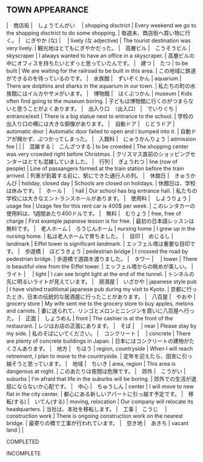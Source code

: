 TOWN APPEARANCE
---------------------------

|　商店街  |　しょうてんがい　  | shopping disctrict  | Every weekend we go to the shopping disctrict to do some shopping.  | 毎週末、商店街へ買い物に行く。
|　にぎやか (な)  |　  | lively (な adjective)  | The tourist destination was very lively.  | 観光地はとてもにぎやかだった。
|　高層ビル  |　こうそうビル  | skyscraper  | I always wanted to have an office in a skyscraper.  | 高層ビルの中にオフィスを持ちたいとずっと思っていたんです。
|　建つ  |　たつ  | to be built  | We are waiting for the railroad to be built in this area.  | この地域に鉄道ができるのを待っているのです。
|　水族館  |　ずいぞくかん  | aquarium  | There are dolphins and sharks in the aquarium in our town.  | 私たちの町の水族館にはイルカやサメがいます。
|　博物館  |　はくぶつかん  | museum  | Kids often find going to the museum boring.  | 子どもは博物館に行くのがつまらないと思うことがよくあります。
|　出入り口　（出入口）  |　でいりぐち  | entrance/exit  | There is a big statue next to entrance to the school.  | 学校の出入り口の横には大きな銅像があります。
|　自動ドア  |　じどうドア  | automatic door  | Automatic door failed to open and I bumped into it.  | 自動ドアが開かず、ぶつかってしまった。
|　入館料  |　にゅうかんりょう  | admission fee  |   |
|　混雑する  |　こんざつする  | to be crowded  | The shopping center was very crowded right before Christmas.  | クリスマス直前のショッピングセンターはとても混雑していました。
|　行列  |　ぎょうれつ  | line (row of people) | Line of passangers formed at the train station before the train arrived.  | 列車が到着する前に、駅にできた通行人の列。
|　休館日  |　きゅうかんび  | holiday, closed day  | Schools are closed on holidays.  | 休館日は、学校は休みです。
|　ホール  |　  | hall  | Our school has big entrance hall.  | 私たちの学校には大きなエントランスホールがあります。
|　使用料  |　しようりょう  | usage fee  | Usage fee for this rent car is 400$ per week.  | このレンタカーの使用料は、1週間あたり400ドルです。
|　無料  |　むりょう  | free, free of charge  | First example japanese lesson is for free.  | 最初の日本語レッスンは無料です。
|　老人ホーム  |　ろうじんホーム  | nursing home  | I grew up in the nursing home.  | 私は老人ホームで育ちました。
|　目印  |　めじるし  | landmark  | Eiffel tower is significant landmark.  | エッフェル塔は重要な目印です。
|　歩道橋  |　ほどうきょう  | pedestrian bridge  | I crossed the road by pedestrian bridge.  | 歩道橋で道路を渡りました。
|　タワー  |　  | tower  | There is beautiful view from the Eiffel tower.  | エッフェル塔からの眺めが美しい。
|　ライト  |　  | light  | I can see bright light at the end of the tunnel.  | トンネルの先に明るいライトが見えています。
|　居酒屋  |　いざかや  | japanese style pub  | I have visited traditional japanese pub during my visit to Kyoto.  | 京都に行ったとき、日本の伝統的な居酒屋に行ったことがあります。
|　八百屋  |　やおや  | grocery store  | My wife sent me to the grocery store to buy apples, melons and carrots.  | 妻に送られて、リンゴとメロンとニンジンを買いに八百屋へ行った。
|　正面  |　しょうめん  | front  | The cashier is at the front of the restaurant.  | レジはお店の正面にあります。
|　そば  |　  | near  | Please stay by my side.  | 私のそばにいてください。
|　コンクリート  |　  | concrete  | There are plenty of concrete buildings in Japan.  | 日本にはコンクリートの建物がたくさんあります。
|　地方  |　ちほう  | region, countryside  | When I will reach retirement, I plan to move to the countryside.  | 定年を迎えたら、田舎に引っ越そうと思っています。
|　地域  |　ちいき  | area, region  | This area is dangerous at night.  | このあたりは夜間は危険です。
|　郊外  |　こうがい  | suburbs  | I'm afraid that life in the suburbs will be boring.  | 郊外での生活が退屈にならないか心配です。
|　中心  |　ちゅうしん  | center  | I will move to new flat in the city center.  | 都心にある新しいアパートに引っ越す予定です。
|　移転(する)  |　いてん(する)  | moving, relocation  | Our company will relocate its headquarters.  | 当社は、本社を移転します。
|　工事 |　こうじ　  | construction work  | There is ongoing construction work on the nearest bridge.  | 最寄りの橋で工事が行われています。
|　空き地  |　あきち  | vacant land  |   |





COMPLETED






































INCOMPLETE
